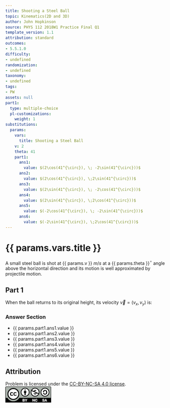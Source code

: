```yaml
---
title: Shooting a Steel Ball
topic: Kinematics(2D and 3D)
author: John Hopkinson
source: PHYS 112 2018W1 Practice Final Q1
template_version: 1.1
attribution: standard
outcomes:
- 5.5.1.0
difficulty:
- undefined
randomization:
- undefined
taxonomy:
- undefined
tags:
- PW
assets: null
part1:
  type: multiple-choice
  pl-customizations:
    weight: 1
substitutions:
  params:
    vars:
      title: Shooting a Steel Ball
    v: 2
    theta: 41
    part1:
      ans1:
        value: $(2\cos(41^{\circ}), \; -2\sin(41^{\circ}))$
      ans2:
        value: $(2\cos(41^{\circ}), \;2\sin(41^{\circ}))$
      ans3:
        value: $(2\sin(41^{\circ}), \; -2\cos(41^{\circ}))$
      ans4:
        value: $(2\sin(41^{\circ}), \;2\cos(41^{\circ}))$
      ans5:
        value: $(-2\cos(41^{\circ}), \; -2\sin(41^{\circ}))$
      ans6:
        value: $(-2\sin(41^{\circ}), \;2\cos(41^{\circ}))$
---
```

# {{ params.vars.title }}
A small steel ball is shot at {{ params.v }} $m/s$ at a {{ params.theta }}$^{\circ}$ angle above the horizontal direction and its motion is well approximated by projectile motion.

## Part 1

When the ball returns to its original height, its velocity $\overrightarrow{v} = (v_x, v_y)$ is:

### Answer Section

- {{ params.part1.ans1.value }}
- {{ params.part1.ans2.value }}
- {{ params.part1.ans3.value }}
- {{ params.part1.ans4.value }}
- {{ params.part1.ans5.value }}
- {{ params.part1.ans6.value }}

## Attribution

Problem is licensed under the [CC-BY-NC-SA 4.0 license](https://creativecommons.org/licenses/by-nc-sa/4.0/).<br> ![The Creative Commons 4.0 license requiring attribution-BY, non-commercial-NC, and share-alike-SA license.](https://raw.githubusercontent.com/firasm/bits/master/by-nc-sa.png)